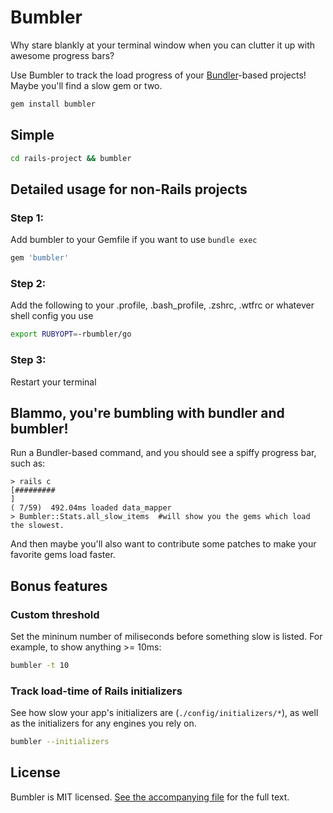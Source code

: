 Bumbler
=======

Why stare blankly at your terminal window when you can clutter it up with
awesome progress bars?

Use Bumbler to track the load progress of your
[Bundler](http://gembundler.com/)-based projects!  Maybe you'll find a slow gem
or two.

```bash
gem install bumbler
```

Simple
------

```bash
cd rails-project && bumbler
```


Detailed usage for non-Rails projects
-------------------------------------

### Step 1:

Add bumbler to your Gemfile if you want to use `bundle exec`

```ruby
gem 'bumbler'
```

### Step 2:

Add the following to your .profile, .bash_profile, .zshrc, .wtfrc or whatever
shell config you use

```bash
export RUBYOPT=-rbumbler/go
```

### Step 3:

Restart your terminal


Blammo, you're bumbling with bundler and bumbler!
-------------------------------------------------

Run a Bundler-based command, and you should see a spiffy progress bar, such as:

```
> rails c
[#########                                                                     ]
( 7/59)  492.04ms loaded data_mapper
> Bumbler::Stats.all_slow_items  #will show you the gems which load the slowest.
```

And then maybe you'll also want to contribute some patches to make your favorite
gems load faster.


Bonus features
--------------

### Custom threshold

Set the mininum number of miliseconds before something slow is listed. For
example, to show anything >= 10ms:

```bash
bumbler -t 10
```

### Track load-time of Rails initializers

See how slow your app's initializers are (`./config/initializers/*`), as well as
the initializers for any engines you rely on.

```bash
bumbler --initializers
```


License
-------

Bumbler is MIT licensed. [See the accompanying file](MIT-LICENSE.md) for the full
text.
